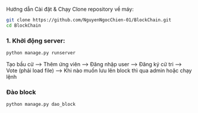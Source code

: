 Hướng dẫn Cài đặt & Chạy
Clone repository về máy:

```bash
git clone https://github.com/NguyenNgocChien-01/BlockChain.git
cd BlockChain
```

### 1. Khởi động server:
```bash
python manage.py runserver
```


Tạo bầu cử --> Thêm ứng viên --> Đăng nhập user --> Đăng ký cử tri --> Vote (phải load file) --> Khi nào muốn lưu lên block thì qua admin hoặc chạy lệnh
### Đào block
``` bash
python manage.py dao_block
````
